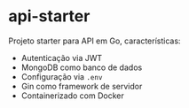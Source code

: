 # api-starter
Projeto starter para API em Go, características:
* Autenticação via JWT
* MongoDB como banco de dados
* Configuração via `.env`
* Gin como framework de servidor
* Containerizado com Docker